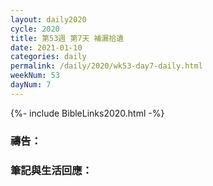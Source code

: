 ```yaml
---
layout: daily2020
cycle: 2020
title: 第53週 第7天 補漏拾遺
date: 2021-01-10
categories: daily
permalink: /daily/2020/wk53-day7-daily.html
weekNum: 53
dayNum: 7
---
```


{%- include BibleLinks2020.html -%}

### 禱告：

### 筆記與生活回應：
